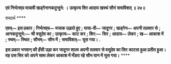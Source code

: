 **एवं निर्भत्स्र्य मायावी खड्गेनानकदुन्दुभे: ।** **उत्कृत्य शिर आदाय खस्थं सौभं समाविशत् ॥ २७॥** 

शब्दार्थ **** 

**एवम्—** **इस प्रकार** **; निर्भत्स्र्य—** **मजाक उड़ाते हुए** **; माया-वी—** **जादूगर** **; खड्गेन—** **अपनी तलवार से** **; आनकदुन्दुभे:—** **श्री** **वसुदेव का** **; उत्कृत्य—** **काट कर** **; शिर:—** **सिर** **; आदाय—** **लेकर** **; ख—** **आकाश में** **; स्थम्—** **स्थित** **; सौभम्—** **सौभ में** **;** **समाविशत्—** **घुस गया।** **.** 

**इस प्रकार भगवान् की हँसी उड़ा कर जादूगर शाल्व अपनी तलवार से वसुदेव का सिर** **काटता हुआ प्रतीत हुआ। वह उस सिर को अपने साथ लेकर आकाश में मँडरा रहे सौभ यान में** **घुस गया।** **** 